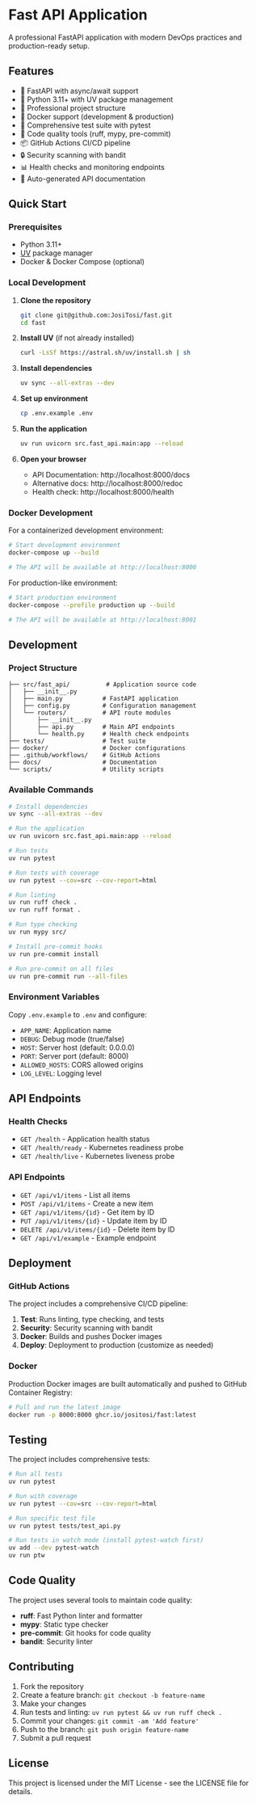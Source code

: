 # Fast API Application

A professional FastAPI application with modern DevOps practices and production-ready setup.

## Features

- 🚀 FastAPI with async/await support
- 🐍 Python 3.11+ with UV package management
- 🔧 Professional project structure
- 🐳 Docker support (development & production)
- 🧪 Comprehensive test suite with pytest
- 🎯 Code quality tools (ruff, mypy, pre-commit)
- 📦 GitHub Actions CI/CD pipeline
- 🔒 Security scanning with bandit
- 📊 Health checks and monitoring endpoints
- 📖 Auto-generated API documentation

## Quick Start

### Prerequisites

- Python 3.11+
- [UV](https://docs.astral.sh/uv/) package manager
- Docker & Docker Compose (optional)

### Local Development

1. **Clone the repository**
   ```bash
   git clone git@github.com:JosiTosi/fast.git
   cd fast
   ```

2. **Install UV** (if not already installed)
   ```bash
   curl -LsSf https://astral.sh/uv/install.sh | sh
   ```

3. **Install dependencies**
   ```bash
   uv sync --all-extras --dev
   ```

4. **Set up environment**
   ```bash
   cp .env.example .env
   ```

5. **Run the application**
   ```bash
   uv run uvicorn src.fast_api.main:app --reload
   ```

6. **Open your browser**
   - API Documentation: http://localhost:8000/docs
   - Alternative docs: http://localhost:8000/redoc
   - Health check: http://localhost:8000/health

### Docker Development

For a containerized development environment:

```bash
# Start development environment
docker-compose up --build

# The API will be available at http://localhost:8000
```

For production-like environment:

```bash
# Start production environment
docker-compose --profile production up --build

# The API will be available at http://localhost:8001
```

## Development

### Project Structure

```
├── src/fast_api/          # Application source code
│   ├── __init__.py
│   ├── main.py           # FastAPI application
│   ├── config.py         # Configuration management
│   └── routers/          # API route modules
│       ├── __init__.py
│       ├── api.py        # Main API endpoints
│       └── health.py     # Health check endpoints
├── tests/                # Test suite
├── docker/               # Docker configurations
├── .github/workflows/    # GitHub Actions
├── docs/                 # Documentation
└── scripts/              # Utility scripts
```

### Available Commands

```bash
# Install dependencies
uv sync --all-extras --dev

# Run the application
uv run uvicorn src.fast_api.main:app --reload

# Run tests
uv run pytest

# Run tests with coverage
uv run pytest --cov=src --cov-report=html

# Run linting
uv run ruff check .
uv run ruff format .

# Run type checking
uv run mypy src/

# Install pre-commit hooks
uv run pre-commit install

# Run pre-commit on all files
uv run pre-commit run --all-files
```

### Environment Variables

Copy `.env.example` to `.env` and configure:

- `APP_NAME`: Application name
- `DEBUG`: Debug mode (true/false)
- `HOST`: Server host (default: 0.0.0.0)
- `PORT`: Server port (default: 8000)
- `ALLOWED_HOSTS`: CORS allowed origins
- `LOG_LEVEL`: Logging level

## API Endpoints

### Health Checks

- `GET /health` - Application health status
- `GET /health/ready` - Kubernetes readiness probe
- `GET /health/live` - Kubernetes liveness probe

### API Endpoints

- `GET /api/v1/items` - List all items
- `POST /api/v1/items` - Create a new item
- `GET /api/v1/items/{id}` - Get item by ID
- `PUT /api/v1/items/{id}` - Update item by ID
- `DELETE /api/v1/items/{id}` - Delete item by ID
- `GET /api/v1/example` - Example endpoint

## Deployment

### GitHub Actions

The project includes a comprehensive CI/CD pipeline:

1. **Test**: Runs linting, type checking, and tests
2. **Security**: Security scanning with bandit
3. **Docker**: Builds and pushes Docker images
4. **Deploy**: Deployment to production (customize as needed)

### Docker

Production Docker images are built automatically and pushed to GitHub Container Registry:

```bash
# Pull and run the latest image
docker run -p 8000:8000 ghcr.io/jositosi/fast:latest
```

## Testing

The project includes comprehensive tests:

```bash
# Run all tests
uv run pytest

# Run with coverage
uv run pytest --cov=src --cov-report=html

# Run specific test file
uv run pytest tests/test_api.py

# Run tests in watch mode (install pytest-watch first)
uv add --dev pytest-watch
uv run ptw
```

## Code Quality

The project uses several tools to maintain code quality:

- **ruff**: Fast Python linter and formatter
- **mypy**: Static type checker
- **pre-commit**: Git hooks for code quality
- **bandit**: Security linter

## Contributing

1. Fork the repository
2. Create a feature branch: `git checkout -b feature-name`
3. Make your changes
4. Run tests and linting: `uv run pytest && uv run ruff check .`
5. Commit your changes: `git commit -am 'Add feature'`
6. Push to the branch: `git push origin feature-name`
7. Submit a pull request

## License

This project is licensed under the MIT License - see the LICENSE file for details.

